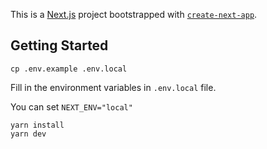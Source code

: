 This is a [Next.js](https://nextjs.org/) project bootstrapped
with [`create-next-app`](https://github.com/vercel/next.js/tree/canary/packages/create-next-app).

## Getting Started

```
cp .env.example .env.local
```

Fill in the environment variables in `.env.local` file.

You can set `NEXT_ENV="local"`

```
yarn install
yarn dev
```

